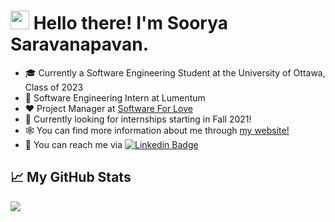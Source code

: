 <!-- Text -->


# <img src="https://raw.githubusercontent.com/MartinHeinz/MartinHeinz/master/wave.gif" width="30px"> Hello there! I'm Soorya Saravanapavan.

- 🎓 Currently a Software Engineering Student at the University of Ottawa, Class of 2023
- 💼 Software Engineering Intern at Lumentum 
- ❤️ Project Manager at [Software For Love](https://github.com/Software-For-Love)
- 🙋 Currently looking for internships starting in Fall 2021!
- 🕸️ You can find more information about me through [my website!](https://soorya.io)
- 💬 You can reach me via [![Linkedin Badge](https://img.shields.io/badge/-Soorya-blue?style=flat-square&logo=Linkedin&logoColor=white&link=https://www.linkedin.com/in/soorya-s/)](https://www.linkedin.com/in/soorya-s/)

## &#x1f4c8; My GitHub Stats

<img align="center" src="https://github-readme-stats.vercel.app/api/?username=Suri111200&theme=dark&hide=stars"/>
<br/>

